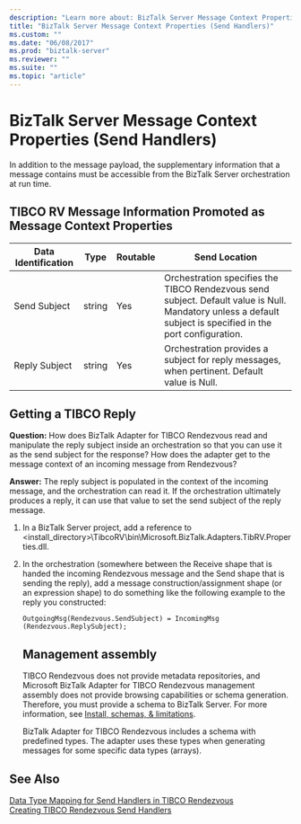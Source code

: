 ```yaml
---
description: "Learn more about: BizTalk Server Message Context Properties (Send Handlers)"
title: "BizTalk Server Message Context Properties (Send Handlers)"
ms.custom: ""
ms.date: "06/08/2017"
ms.prod: "biztalk-server"
ms.reviewer: ""
ms.suite: ""
ms.topic: "article"
---
```

# BizTalk Server Message Context Properties (Send Handlers)
In addition to the message payload, the supplementary information that a message contains must be accessible from the BizTalk Server orchestration at run time.  
  
## TIBCO RV Message Information Promoted as Message Context Properties  
  
|Data Identification|Type|Routable|Send Location|  
|-------------------------|----------|--------------|-------------------|  
|Send Subject|string|Yes|Orchestration specifies the TIBCO Rendezvous send subject. Default value is Null. Mandatory unless a default subject is specified in the port configuration.|  
|Reply Subject|string|Yes|Orchestration provides a subject for reply messages, when pertinent. Default value is Null.|  
  
## Getting a TIBCO Reply  
 **Question:** How does BizTalk Adapter for TIBCO Rendezvous read and manipulate the reply subject inside an orchestration so that you can use it as the send subject for the response? How does the adapter get to the message context of an incoming message from Rendezvous?  
  
 **Answer:** The reply subject is populated in the context of the incoming message, and the orchestration can read it. If the orchestration ultimately produces a reply, it can use that value to set the send subject of the reply message.  
  
1. In a BizTalk Server project, add a reference to <install_directory>\TibcoRV\bin\Microsoft.BizTalk.Adapters.TibRV.Properties.dll.  
  
2. In the orchestration (somewhere between the Receive shape that is handed the incoming Rendezvous message and the Send shape that is sending the reply), add a message construction/assignment shape (or an expression shape) to do something like the following example to the reply you constructed:  
  
   ```  
   OutgoingMsg(Rendezvous.SendSubject) = IncomingMsg  
   (Rendezvous.ReplySubject);  
   ```  
   ## Management assembly
   TIBCO Rendezvous does not provide metadata repositories, and Microsoft BizTalk Adapter for TIBCO Rendezvous management assembly does not provide browsing capabilities or schema generation. Therefore, you must provide a schema to BizTalk Server. For more information, see [Install, schemas, & limitations](../core/installing-biztalk-adapter-for-tibco-rendezvous.md).
  
   BizTalk Adapter for TIBCO Rendezvous includes a schema with predefined types. The adapter uses these types when generating messages for some specific data types (arrays).

  
## See Also  
 [Data Type Mapping for Send Handlers in TIBCO Rendezvous](../core/data-type-mapping-for-send-handlers-in-tibco-rendezvous.md)   
 [Creating TIBCO Rendezvous Send Handlers](../core/creating-tibco-rendezvous-send-handlers.md)
